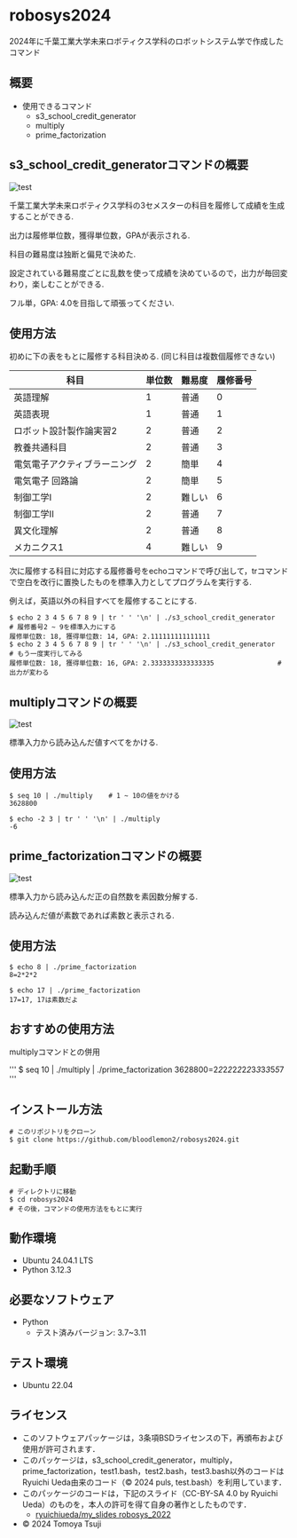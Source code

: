 # robosys2024
2024年に千葉工業大学未来ロボティクス学科のロボットシステム学で作成したコマンド

## 概要

- 使用できるコマンド
    - s3_school_credit_generator
    - multiply
    - prime_factorization

## s3_school_credit_generatorコマンドの概要
![test](https://github.com/bloodlemon2/robosys2024/actions/workflows/test3.yml/badge.svg)

千葉工業大学未来ロボティクス学科の3セメスターの科目を履修して成績を生成することができる.

出力は履修単位数，獲得単位数，GPAが表示される.

科目の難易度は独断と偏見で決めた.

設定されている難易度ごとに乱数を使って成績を決めているので，出力が毎回変わり，楽しむことができる.

フル単，GPA: 4.0を目指して頑張ってください.

## 使用方法

初めに下の表をもとに履修する科目決める. (同じ科目は複数個履修できない)

| 科目                         | 単位数 | 難易度 | 履修番号 |
| ---------------------------- | ------ | ------ | -------- |
| 英語理解                     | 1      | 普通   | 0        |
| 英語表現                     | 1      | 普通   | 1        |
| ロボット設計製作論実習2      | 2      | 普通   | 2        |
| 教養共通科目                 | 2      | 普通   | 3        |
| 電気電子アクティブラーニング | 2      | 簡単   | 4        |
| 電気電子 回路論              | 2      | 簡単   | 5        |
| 制御工学Ⅰ                    | 2      | 難しい | 6        |
| 制御工学Ⅱ                    | 2      | 普通   | 7        |
| 異文化理解                   | 2      | 普通   | 8        |
| メカニクス1                  | 4      | 難しい | 9        |

次に履修する科目に対応する履修番号をechoコマンドで呼び出して，trコマンドで空白を改行に置換したものを標準入力としてプログラムを実行する.

例えば，英語以外の科目すべてを履修することにする.

```
$ echo 2 3 4 5 6 7 8 9 | tr ' ' '\n' | ./s3_school_credit_generator    # 履修番号2 ~ 9を標準入力にする
履修単位数: 18, 獲得単位数: 14, GPA: 2.111111111111111
$ echo 2 3 4 5 6 7 8 9 | tr ' ' '\n' | ./s3_school_credit_generator    # もう一度実行してみる
履修単位数: 18, 獲得単位数: 16, GPA: 2.3333333333333335                # 出力が変わる
```

## multiplyコマンドの概要
![test](https://github.com/bloodlemon2/robosys2024/actions/workflows/test2.yml/badge.svg)

標準入力から読み込んだ値すべてをかける.

## 使用方法

```
$ seq 10 | ./multiply    # 1 ~ 10の値をかける
3628800
```
```
$ echo -2 3 | tr ' ' '\n' | ./multiply
-6
```

## prime_factorizationコマンドの概要
![test](https://github.com/bloodlemon2/robosys2024/actions/workflows/test1.yml/badge.svg)

標準入力から読み込んだ正の自然数を素因数分解する.

読み込んだ値が素数であれば素数と表示される.

## 使用方法

```
$ echo 8 | ./prime_factorization
8=2*2*2
```
```
$ echo 17 | ./prime_factorization
17=17, 17は素数だよ
```
## おすすめの使用方法
multiplyコマンドとの併用

'''
$ seq 10 | ./multiply | ./prime_factorization
3628800=2*2*2*2*2*2*2*2*3*3*3*3*5*5*7
'''

## インストール方法

```
# このリポジトリをクローン
$ git clone https://github.com/bloodlemon2/robosys2024.git
```

## 起動手順

```
# ディレクトリに移動
$ cd robosys2024
# その後，コマンドの使用方法をもとに実行
```
## 動作環境
- Ubuntu 24.04.1 LTS
- Python 3.12.3

## 必要なソフトウェア
- Python
    - テスト済みバージョン: 3.7~3.11

## テスト環境
- Ubuntu 22.04

## ライセンス

- このソフトウェアパッケージは，3条項BSDライセンスの下，再頒布および使用が許可されます．
- このパッケージは，s3_school_credit_generator，multiply，prime_factorization，test1.bash，test2.bash，test3.bash以外のコードはRyuichi Ueda由来のコード（© 2024 puls, test.bash）を利用しています．
- このパッケージのコードは，下記のスライド（CC-BY-SA 4.0 by Ryuichi Ueda）のものを，本人の許可を得て自身の著作としたものです．
    - [ryuichiueda/my_slides robosys_2022](https://github.com/ryuichiueda/my_slides/tree/master/robosys_2022)
- © 2024 Tomoya Tsuji
